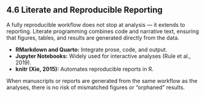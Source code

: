 ## 4.6 Literate and Reproducible Reporting

A fully reproducible workflow does not stop at analysis — it extends to reporting. Literate programming combines code and narrative text, ensuring that figures, tables, and results are generated directly from the data.

- **RMarkdown and Quarto:** Integrate prose, code, and output.
- **Jupyter Notebooks:** Widely used for interactive analyses (Rule et al., 2019).
- **knitr (Xie, 2015):** Automates reproducible reports in R.

When manuscripts or reports are generated from the same workflow as the analyses, there is no risk of mismatched figures or “orphaned” results.
